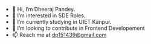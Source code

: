 - 👋 Hi, I’m Dheeraj Pandey.
- 👀 I’m interested in SDE Roles.
- 🌱 I’m currently studying in UIET Kanpur.
- 💞️ I’m looking to contribute in Frontend Developement
- 📫 Reach me at dp151439@gmail.com
